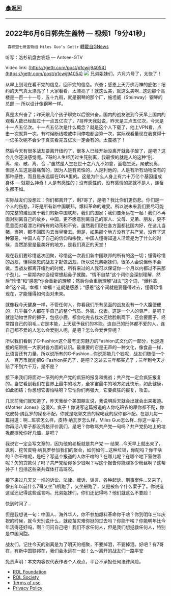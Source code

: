 ###  [:house:返回](README.md)
---


## 2022年6月6日郭先生盖特 — 视频1「9分41秒」
` 喜联盟七哥盖特组 Miles Guo’s Gettr` [轉載自GNews](https://gnews.org/zh-hans/2678167/)

听写：洛杉矶盘古农场 — Antsee-GTV
 
Video link: [https://gettr.com/post/p1cwij94054](https://gettr.com/post/p1cwij94054)
 ![](https://assets.gnews.org/wp-content/uploads/2022/06/C8B43FAF-F259-4666-A8D4-107508019CC2_1654578871.jpeg) 
兄弟姐妹们，六月六号了，太快了！
 
从早上到现在看不完的信息，回不完的信息。兴奋；感恩上天万佛万神的庇佑！纽约的天气真太漂亮了！大家看看，太漂亮了！就这么美，就这么美啊…这边那个高楼是一百一十一号，五十九街，就是钢琴的那个厂，施坦威（Steinway）钢琴的总部 — 所以设计像钢琴一样。
 
真是太兴奋了；昨天跟几个孩子聊完以后很兴奋。国内的战友说到今天早上国内的观看人数已经超过十一点五亿次了，7哥昨天我就说，昨天是三点五亿次，今天是十一点五亿次。十一点五亿次是什么概念？就是这个人下载了，他上VPN看，点击一次就算一次。有时候断线啦或中间停啦都会算一次，实际观看量现在我觉得十一亿多次呢不会少于真实看完五亿次一定会有的。太震撼了！
 
然后今天有很多战友要离开纽约了，很多人已经开始没离开就鼻子酸了，是吧？这会儿你还没感觉呢。7哥的人生经历过生死别离，我最恨的就是人的这种“别、离、聚、散、离、合…”虽然是人生在世十之八九不如意，面临生死，聚散别离，但是人生这是最痛苦的，因为人是有灵性的，人是利他的，人是有所有动物没有的那种感性，而且是永远留在DNA里的。这是为什么人身上有六十万亿个基因组成身体 — 就那么神奇！人是有感性的；没有感性的，没有感情的那就不是人，连畜生都不如。
 
实际战友们没想过：你们都离开了，剩7哥了，是吧？我比你们更伤悲。你们是一个人的伤悲，7哥是所有新中国联邦，爆料革命的难受。所以说未来我们要尽可能的完整的建设属于我们的新中国联邦，我们的国家；我们要永远在一起！我们不再面对别离自己的故乡，中国，更不愿意别离自己的家人、父母、兄弟、朋友，更不愿意面对着漂泊和所有的动荡和不安。虽然我们现在各方面都比国内好，在这儿当猪，当狗，都不回国内去当皇帝去。但是，如果那个地方没有了共产党，没有了这种邪恶，中国人有了自己的信仰和宗教，中国人懂得知道人活着是为了什么的时候，当然那里是最美好的地方，是我们真正的天堂！
 
现在我们要珍惜这次团聚，珍惜这一次我们新中国联邦的所有的这一切；懂得珍惜的战友，懂得感恩的战友才配做战友。所以说兄弟姐妹们，很多人会说但他不会做。当战友都离开纽约的时候，所有来过的人我可以保证你一个月以内都过不来那个劲儿，一星期内你会经常想起鼻子就酸。“情不自禁”这个词你会深刻理解，然后“珍惜”和“感恩”你会重新的理解；然后你会重新理解“战友”这个词，“爆料革命”这个词。幸福！幸福！这就是感恩；“感恩”这个词就是要懂得过去，懂得珍惜现在，才能懂得如何面对未来。
 
就像我今天健身一样，不管任何人，你看我们所有见面的战友没有一个大腹便便的，几乎每个人都在乎自己的整个气质、外貌、仪表。这是一个人的尊严，是吧？就连动物世界的狮子，包括小鹿，都会吃完去找水还给脸刷两下，还会要面子，经常蹭自己的羽毛…它是本能，上天赋予我们的本能。连自己的形体都不爱的人，连自己都不爱的人怎么会爱别人呢，是吧？怎么会爱世界呢？
 
所以我们看到了G-Fashion这个最有无穷魅力的Fashion式文化的一部分，也是连接的纽带统一大家对各方面的认识。最重要的它是无声的一种文化，像食品一样，比语言还有力量。所以说所有的G-Fashion…你说那能几个钱呢，战友们随便一个人一百万币就能把G-Fashion买光了，是吧？这过去三年都买光了；三年到今天才赔了不到六千万，是不是？
 
接下来我们将面对一系列的共产党的疯狂的报复和挑战；共产党一定会疯狂报复的。当它看到我们在世界上最牛的地方，全宇宙最牛的地方如此快乐，如此健康，如此团结；你想想它害怕啥呀？它怕你们再强大，它要疯狂的报复，攻击。
 
几天前我们就知道了，昨天我给个美国朋友说，我说明后天就会出就会出来报道。《Mother Jones》这傻X，疯子！你说写这篇报道的人你吃班农的屎你都不配，你吃皮特·纳瓦罗的屎都不配，你就是吃郭文贵的屎喝我的尿你都不配。在那儿每一篇报道：啊…班农怎么样，皮特·纳瓦罗怎么样，Miles Guo怎么样…你这一辈子，你再活八辈子都没资格评价我们，是吧？你敢骂共产党一句吗？共产党扔地上的垃圾都撑死你好几倍，是吧？
 
我说它一定会写文章的，因为他的老板就是共产党 — 结果…今天早上就出来了，讽刺、挖苦皮特·纳瓦罗参加我们的聚会，如何如何…这种垃圾，你配吗？你干啥的？你干啥呢，是吧？写这个报道的人你干啥的？在哪儿呢？在哪个地下室住着呢？欠的贷款付了吗？共产党给你多少钱啊？写这个报告你能赚多少粉丝啊？这帮孙子！包括这些亲共媒体打击班农。
 
接下来过几天又一堆的诉讼、法律、缠诉、谣言、各种起诉、刑事案件…又来了，像五年以前什么7哥又坐飞机跑了，又坐船跑了，又是被各个什么案子了。你说造这谣还记得这些谣言吗。兄弟姐妹们，你们还记得吗？他们就这么不要脸！
 
快到时间了…
 
但是我想说一句：中国人、海外华人，你不参加爆料革命你干啥？你到明年三年庆祝的时候，就今天别说什么，就疫苗灾难你挺的过去吗？你能干啥？你能明年比今年活得还好吗，啊？问问自己吧！我们不求任何人，但是我们想拯救任何人，特别是中国同胞。
 
战友们，记住今天的别离是为了明天的相聚，不要掉泪，不要掉泪。好吧？有7哥在，有新中国联邦在，我们会永远在一起！么～离开的战友们一路平安

免责声明：本文内容仅代表作者个人观点，平台不承担任何法律风险。
  
- [ROL Foundation](https://rolfoundation.org/)
- [ROL Society](https://rolsociety.org/)
- [Terms of use](https://gnews.org/terms-of-use-3/)
- [Privacy Policy](https://gnews.org/privacy-policy/)
